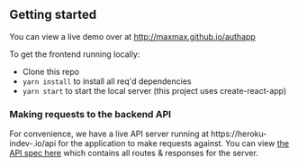 ## Getting started

You can view a live demo over at http://maxmax.github.io/authapp

To get the frontend running locally:

- Clone this repo
- `yarn install` to install all req'd dependencies
- `yarn start` to start the local server (this project uses create-react-app)


### Making requests to the backend API

For convenience, we have a live API server running at https://heroku-indev-.io/api for the application to make requests against. You can view [the API spec here](https://github.com/-indev-/master/api) which contains all routes & responses for the server.
